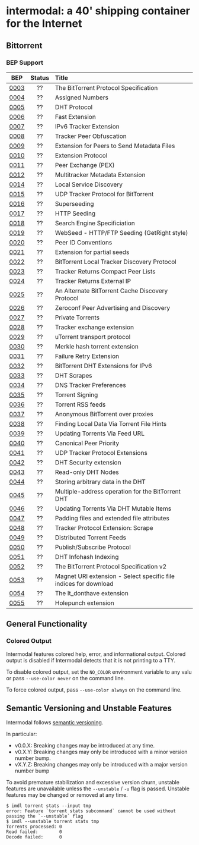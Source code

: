 # intermodal: a 40' shipping container for the Internet

## Bittorrent

### BEP Support

| BEP  | Status | Title                                                            |
|------|:------:|:-----------------------------------------------------------------|
| [0003](http://bittorrent.org/beps/bep_0003.html)  |   ??   | The BitTorrent Protocol Specification                            |
| [0004](http://bittorrent.org/beps/bep_0004.html)  |   ??   | Assigned Numbers                                                 |
| [0005](http://bittorrent.org/beps/bep_0005.html)  |   ??   | DHT Protocol                                                     |
| [0006](http://bittorrent.org/beps/bep_0006.html)  |   ??   | Fast Extension                                                   |
| [0007](http://bittorrent.org/beps/bep_0007.html)  |   ??   | IPv6 Tracker Extension                                           |
| [0008](http://bittorrent.org/beps/bep_0008.html)  |   ??   | Tracker Peer Obfuscation                                         |
| [0009](http://bittorrent.org/beps/bep_0009.html)  |   ??   | Extension for Peers to Send Metadata Files                       |
| [0010](http://bittorrent.org/beps/bep_0010.html)  |   ??   | Extension Protocol                                               |
| [0011](http://bittorrent.org/beps/bep_0011.html)  |   ??   | Peer Exchange (PEX)                                              |
| [0012](http://bittorrent.org/beps/bep_0012.html)  |   ??   | Multitracker Metadata Extension                                  |
| [0014](http://bittorrent.org/beps/bep_0014.html)  |   ??   | Local Service Discovery                                          |
| [0015](http://bittorrent.org/beps/bep_0015.html)  |   ??   | UDP Tracker Protocol for BitTorrent                              |
| [0016](http://bittorrent.org/beps/bep_0016.html)  |   ??   | Superseeding                                                     |
| [0017](http://bittorrent.org/beps/bep_0017.html)  |   ??   | HTTP Seeding                                                     |
| [0018](http://bittorrent.org/beps/bep_0018.html)  |   ??   | Search Engine Specificiation                                     |
| [0019](http://bittorrent.org/beps/bep_0019.html)  |   ??   | WebSeed - HTTP/FTP Seeding (GetRight style)                      |
| [0020](http://bittorrent.org/beps/bep_0020.html)  |   ??   | Peer ID Conventions                                              |
| [0021](http://bittorrent.org/beps/bep_0021.html)  |   ??   | Extension for partial seeds                                      |
| [0022](http://bittorrent.org/beps/bep_0022.html)  |   ??   | BitTorrent Local Tracker Discovery Protocol                      |
| [0023](http://bittorrent.org/beps/bep_0023.html)  |   ??   | Tracker Returns Compact Peer Lists                               |
| [0024](http://bittorrent.org/beps/bep_0024.html)  |   ??   | Tracker Returns External IP                                      |
| [0025](http://bittorrent.org/beps/bep_0025.html)  |   ??   | An Alternate BitTorrent Cache Discovery Protocol                 |
| [0026](http://bittorrent.org/beps/bep_0026.html)  |   ??   | Zeroconf Peer Advertising and Discovery                          |
| [0027](http://bittorrent.org/beps/bep_0027.html)  |   ??   | Private Torrents                                                 |
| [0028](http://bittorrent.org/beps/bep_0028.html)  |   ??   | Tracker exchange extension                                       |
| [0029](http://bittorrent.org/beps/bep_0029.html)  |   ??   | uTorrent transport protocol                                      |
| [0030](http://bittorrent.org/beps/bep_0030.html)  |   ??   | Merkle hash torrent extension                                    |
| [0031](http://bittorrent.org/beps/bep_0031.html)  |   ??   | Failure Retry Extension                                          |
| [0032](http://bittorrent.org/beps/bep_0032.html)  |   ??   | BitTorrent DHT Extensions for IPv6                               |
| [0033](http://bittorrent.org/beps/bep_0033.html)  |   ??   | DHT Scrapes                                                      |
| [0034](http://bittorrent.org/beps/bep_0034.html)  |   ??   | DNS Tracker Preferences                                          |
| [0035](http://bittorrent.org/beps/bep_0035.html)  |   ??   | Torrent Signing                                                  |
| [0036](http://bittorrent.org/beps/bep_0036.html)  |   ??   | Torrent RSS feeds                                                |
| [0037](http://bittorrent.org/beps/bep_0037.html)  |   ??   | Anonymous BitTorrent over proxies                                |
| [0038](http://bittorrent.org/beps/bep_0038.html)  |   ??   | Finding Local Data Via Torrent File Hints                        |
| [0039](http://bittorrent.org/beps/bep_0039.html)  |   ??   | Updating Torrents Via Feed URL                                   |
| [0040](http://bittorrent.org/beps/bep_0040.html)  |   ??   | Canonical Peer Priority                                          |
| [0041](http://bittorrent.org/beps/bep_0041.html)  |   ??   | UDP Tracker Protocol Extensions                                  |
| [0042](http://bittorrent.org/beps/bep_0042.html)  |   ??   | DHT Security extension                                           |
| [0043](http://bittorrent.org/beps/bep_0043.html)  |   ??   | Read-only DHT Nodes                                              |
| [0044](http://bittorrent.org/beps/bep_0044.html)  |   ??   | Storing arbitrary data in the DHT                                |
| [0045](http://bittorrent.org/beps/bep_0045.html)  |   ??   | Multiple-address operation for the BitTorrent DHT                |
| [0046](http://bittorrent.org/beps/bep_0046.html)  |   ??   | Updating Torrents Via DHT Mutable Items                          |
| [0047](http://bittorrent.org/beps/bep_0047.html)  |   ??   | Padding files and extended file attributes                       |
| [0048](http://bittorrent.org/beps/bep_0048.html)  |   ??   | Tracker Protocol Extension: Scrape                               |
| [0049](http://bittorrent.org/beps/bep_0049.html)  |   ??   | Distributed Torrent Feeds                                        |
| [0050](http://bittorrent.org/beps/bep_0050.html)  |   ??   | Publish/Subscribe Protocol                                       |
| [0051](http://bittorrent.org/beps/bep_0051.html)  |   ??   | DHT Infohash Indexing                                            |
| [0052](http://bittorrent.org/beps/bep_0052.html)  |   ??   | The BitTorrent Protocol Specification v2                         |
| [0053](http://bittorrent.org/beps/bep_0053.html)  |   ??   | Magnet URI extension - Select specific file indices for download |
| [0054](http://bittorrent.org/beps/bep_0054.html)  |   ??   | The lt_donthave extension                                        |
| [0055](http://bittorrent.org/beps/bep_0055.html)  |   ??   | Holepunch extension                                              |

## General Functionality

### Colored Output

Intermodal features colored help, error, and informational output. Colored
output is disabled if Intermodal detects that it is not printing to a TTY.

To disable colored output, set the `NO_COLOR` environment variable to any
valu or pass `--use-color never` on the command line.

To force colored output, pass `--use-color always` on the command line.

## Semantic Versioning and Unstable Features

Intermodal follows [semantic versioning](https://semver.org/).

In particular:

- v0.0.X: Breaking changes may be introduced at any time.
- v0.X.Y: Breaking changes may only be introduced with a minor version number
  bump.
- vX.Y.Z: Breaking changes may only be introduced with a major version number
  bump

To avoid premature stabilization and excessive version churn, unstable features
are unavailable unless the `--unstable` / `-u` flag is passed. Unstable
features may be changed or removed at any time.

```
$ imdl torrent stats --input tmp
error: Feature `torrent stats subcommand` cannot be used without passing the `--unstable` flag
$ imdl --unstable torrent stats tmp
Torrents processed: 0
Read failed:        0
Decode failed:      0
```

